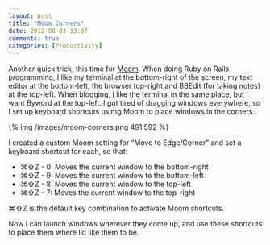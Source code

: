 ```yaml
---
layout: post
title: "Moom Corners"
date: 2012-08-03 13:07
comments: true
categories: [Productivity]
---
```


Another quick trick, this time for [Moom](http://manytricks.com/moom/). When doing Ruby on Rails programming, I like my terminal at the bottom-right of the screen, my text editor at the bottom-left, the browser top-right and BBEdit (for taking notes) at the top-left. When blogging, I like the terminal in the same place, but I want Byword at the top-left. I got tired of dragging windows everywhere, so I set up keyboard shortcuts usimg Moom to place windows in the corners.

{% img /images/moom-corners.png 491 592 %}

I created a custom Moom setting for “Move to Edge/Corner” and set a keyboard shortcut for each, so that:

* ⌘⇧Z - 0: Moves the current window to the bottom-right
* ⌘⇧Z - 9: Moves the current window to the bottom-left
* ⌘⇧Z - 8: Moves the current window to the top-left
* ⌘⇧Z - 7: Moves the current window to the top-right

⌘⇧Z is the default key combination to activate Moom shortcuts.

Now I can launch windows wherever they come up, and use these shortcuts to place them where I’d like them to be.
